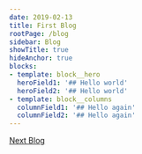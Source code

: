 ```yaml
---
date: 2019-02-13
title: First Blog
rootPage: /blog
sidebar: Blog
showTitle: true
hideAnchor: true
blocks: 
- template: block__hero
  heroField1: '## Hello world'
  heroField2: '## Hello world'
- template: block__columns
  columnField1: '## Hello again'
  columnField2: '## Hello again'
---
```

[Next Blog](/blog/second-blog)
